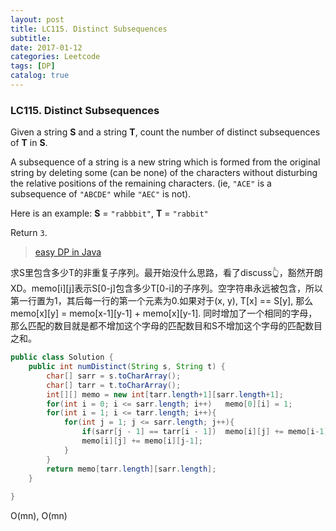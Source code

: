 ```yaml
---
layout: post
title: LC115. Distinct Subsequences
subtitle: 
date: 2017-01-12
categories: Leetcode
tags: [DP]
catalog: true
---
```


### LC115. Distinct Subsequences

Given a string **S** and a string **T**, count the number of distinct subsequences of **T** in **S**.

A subsequence of a string is a new string which is formed from the original string by deleting some (can be none) of the characters without disturbing the relative positions of the remaining characters. (ie, `"ACE"` is a subsequence of `"ABCDE"` while `"AEC"` is not).

Here is an example:
**S** = `"rabbbit"`, **T** = `"rabbit"`

Return `3`.

> [easy DP in Java](https://discuss.leetcode.com/topic/9488/easy-to-understand-dp-in-java)

求S里包含多少T的非重复子序列。最开始没什么思路，看了discuss👆，豁然开朗XD。memo[i]\[j]表示S\[0-j]包含多少T[0-i]的子序列。空字符串永远被包含，所以第一行置为1，其后每一行的第一个元素为0.如果对于(x, y), T[x] == S[y], 那么memo[x]\[y] = memo[x-1]\[y-1] + memo[x]\[y-1]. 同时增加了一个相同的字母，那么匹配的数目就是都不增加这个字母的匹配数目和S不增加这个字母的匹配数目之和。

```java
public class Solution {
    public int numDistinct(String s, String t) {
        char[] sarr = s.toCharArray();
        char[] tarr = t.toCharArray();
        int[][] memo = new int[tarr.length+1][sarr.length+1];
        for(int i = 0; i <= sarr.length; i++)   memo[0][i] = 1;
        for(int i = 1; i <= tarr.length; i++){
            for(int j = 1; j <= sarr.length; j++){
                if(sarr[j - 1] == tarr[i - 1])  memo[i][j] += memo[i-1][j-1];
                memo[i][j] += memo[i][j-1];
            }
        }
        return memo[tarr.length][sarr.length];
    }
    
}
```

O(mn), O(mn)